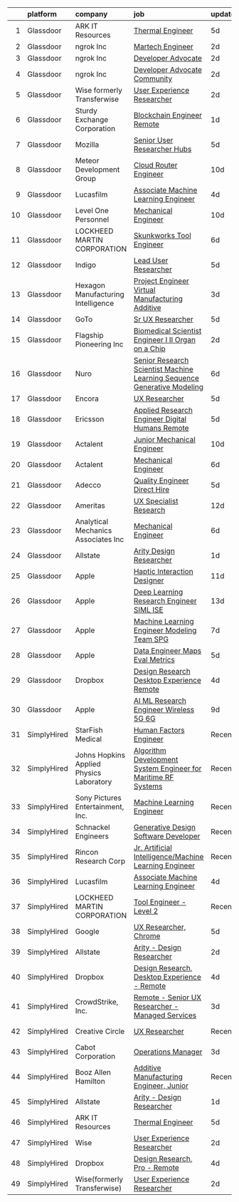 

|    | platform    | company                                  | job                                                                                                                                                                                                                                                                                                                                                                                                                                                                                                                                                                                                                                                                                                                                                                                                                                                                                                                                                                                                                                                                                                                                                                                                                                                                                                                                                                                                                                                                                           | update_time   | location                   |
|---:|:------------|:-----------------------------------------|:----------------------------------------------------------------------------------------------------------------------------------------------------------------------------------------------------------------------------------------------------------------------------------------------------------------------------------------------------------------------------------------------------------------------------------------------------------------------------------------------------------------------------------------------------------------------------------------------------------------------------------------------------------------------------------------------------------------------------------------------------------------------------------------------------------------------------------------------------------------------------------------------------------------------------------------------------------------------------------------------------------------------------------------------------------------------------------------------------------------------------------------------------------------------------------------------------------------------------------------------------------------------------------------------------------------------------------------------------------------------------------------------------------------------------------------------------------------------------------------------|:--------------|:---------------------------|
|  1 | Glassdoor   | ARK IT Resources                         | [Thermal Engineer](https://www.glassdoor.com/partner/jobListing.htm?pos=112&ao=1136043&s=58&guid=0000018354a25407ac73c2ae8ba723de&src=GD_JOB_AD&t=SR&vt=w&ea=1&cs=1_cd2ffa86&cb=1663572268359&jobListingId=1008136899198&jrtk=3-0-1gdaa4l1rk24n801-1gdaa4l2embjh800-a22e389eff749403-)                                                                                                                                                                                                                                                                                                                                                                                                                                                                                                                                                                                                                                                                                                                                                                                                                                                                                                                                                                                                                                                                                                                                                                                                        | 5d            | Menlo Park, CA             |
|  2 | Glassdoor   | ngrok Inc                                | [Martech Engineer](https://www.glassdoor.com/partner/jobListing.htm?pos=120&ao=1136043&s=58&guid=0000018354a25407ac73c2ae8ba723de&src=GD_JOB_AD&t=SR&vt=w&ea=1&cs=1_56952d27&cb=1663572268360&jobListingId=1008144845388&jrtk=3-0-1gdaa4l1rk24n801-1gdaa4l2embjh800-5fb104bac070b483-)                                                                                                                                                                                                                                                                                                                                                                                                                                                                                                                                                                                                                                                                                                                                                                                                                                                                                                                                                                                                                                                                                                                                                                                                        | 2d            | Austin, TX                 |
|  3 | Glassdoor   | ngrok Inc                                | [Developer Advocate](https://www.glassdoor.com/partner/jobListing.htm?pos=128&ao=1136043&s=58&guid=0000018354a25407ac73c2ae8ba723de&src=GD_JOB_AD&t=SR&vt=w&ea=1&cs=1_062dc89e&cb=1663572268360&jobListingId=1008145005944&jrtk=3-0-1gdaa4l1rk24n801-1gdaa4l2embjh800-37596778028e9a59-)                                                                                                                                                                                                                                                                                                                                                                                                                                                                                                                                                                                                                                                                                                                                                                                                                                                                                                                                                                                                                                                                                                                                                                                                      | 2d            | Austin, TX                 |
|  4 | Glassdoor   | ngrok Inc                                | [Developer Advocate   Community](https://www.glassdoor.com/partner/jobListing.htm?pos=129&ao=1136043&s=58&guid=0000018354a25407ac73c2ae8ba723de&src=GD_JOB_AD&t=SR&vt=w&ea=1&cs=1_ac57b4bd&cb=1663572268361&jobListingId=1008145005945&jrtk=3-0-1gdaa4l1rk24n801-1gdaa4l2embjh800-81705252b0c7ae74-)                                                                                                                                                                                                                                                                                                                                                                                                                                                                                                                                                                                                                                                                                                                                                                                                                                                                                                                                                                                                                                                                                                                                                                                          | 2d            | Austin, TX                 |
|  5 | Glassdoor   | Wise formerly Transferwise               | [User Experience Researcher](https://www.glassdoor.com/partner/jobListing.htm?pos=122&ao=1136043&s=58&guid=0000018354a25407ac73c2ae8ba723de&src=GD_JOB_AD&t=SR&vt=w&cs=1_05c7a391&cb=1663572268360&jobListingId=1008145016719&jrtk=3-0-1gdaa4l1rk24n801-1gdaa4l2embjh800-961133dc9397dce1-)                                                                                                                                                                                                                                                                                                                                                                                                                                                                                                                                                                                                                                                                                                                                                                                                                                                                                                                                                                                                                                                                                                                                                                                                   | 2d            | New York, NY               |
|  6 | Glassdoor   | Sturdy Exchange Corporation              | [Blockchain Engineer  Remote ](https://www.glassdoor.com/partner/jobListing.htm?pos=109&ao=1136043&s=58&guid=0000018354a25407ac73c2ae8ba723de&src=GD_JOB_AD&t=SR&vt=w&ea=1&cs=1_a9fcf017&cb=1663572268358&jobListingId=1008146555398&jrtk=3-0-1gdaa4l1rk24n801-1gdaa4l2embjh800-fef74d675c3b63f7-)                                                                                                                                                                                                                                                                                                                                                                                                                                                                                                                                                                                                                                                                                                                                                                                                                                                                                                                                                                                                                                                                                                                                                                                            | 1d            | Remote                     |
|  7 | Glassdoor   | Mozilla                                  | [Senior User Researcher  Hubs](https://www.glassdoor.com/partner/jobListing.htm?pos=126&ao=1136043&s=58&guid=0000018354a25407ac73c2ae8ba723de&src=GD_JOB_AD&t=SR&vt=w&ea=1&cs=1_edd84404&cb=1663572268360&jobListingId=1008137678434&jrtk=3-0-1gdaa4l1rk24n801-1gdaa4l2embjh800-d5bfe251643c9646-)                                                                                                                                                                                                                                                                                                                                                                                                                                                                                                                                                                                                                                                                                                                                                                                                                                                                                                                                                                                                                                                                                                                                                                                            | 5d            | San Francisco, CA          |
|  8 | Glassdoor   | Meteor Development Group                 | [Cloud Router Engineer](https://www.glassdoor.com/partner/jobListing.htm?pos=114&ao=1136043&s=58&guid=0000018354a25407ac73c2ae8ba723de&src=GD_JOB_AD&t=SR&vt=w&cs=1_9d1a6681&cb=1663572268359&jobListingId=1008126394327&jrtk=3-0-1gdaa4l1rk24n801-1gdaa4l2embjh800-e8432282be97c04f-)                                                                                                                                                                                                                                                                                                                                                                                                                                                                                                                                                                                                                                                                                                                                                                                                                                                                                                                                                                                                                                                                                                                                                                                                        | 10d           | Remote                     |
|  9 | Glassdoor   | Lucasfilm                                | [Associate Machine Learning Engineer](https://www.glassdoor.com/partner/jobListing.htm?pos=111&ao=1136043&s=58&guid=0000018354a25407ac73c2ae8ba723de&src=GD_JOB_AD&t=SR&vt=w&cs=1_4a77a398&cb=1663572268358&jobListingId=1008139116057&jrtk=3-0-1gdaa4l1rk24n801-1gdaa4l2embjh800-53c3b19fc0252a02-)                                                                                                                                                                                                                                                                                                                                                                                                                                                                                                                                                                                                                                                                                                                                                                                                                                                                                                                                                                                                                                                                                                                                                                                          | 4d            | San Francisco, CA          |
| 10 | Glassdoor   | Level One Personnel                      | [Mechanical Engineer](https://www.glassdoor.com/partner/jobListing.htm?pos=103&ao=1110586&s=58&guid=0000018354a25407ac73c2ae8ba723de&src=GD_JOB_AD&t=SR&vt=w&ea=1&cs=1_6878052a&cb=1663572268358&jobListingId=1008126691607&cpc=4F748F1840550ABC&jrtk=3-0-1gdaa4l1rk24n801-1gdaa4l2embjh800-0075f2411a31a963--6NYlbfkN0BGKOAI0ioq35DZwdBmpRMS4IkA5KmWp_V8IQIGxuDSdjBr0bVOIavCyO8Whx9w43ejlyBZP44KpN7q0uegCwpsILwPM4iTnBqmzUSkvLJTxp5SNMRlK4p5371I8TNlG05qUlSm2rElWbwU-xiqIcKjVdN_LSf8WxN2a0AYwjpaz4p6HiWdLAF8uZklSWDLiVRN7uxmfaUs_pFLpi1D4ssU39tH_eQrCKrdIRQgVBqJdPkazRWzy2jQ8EQuizWk9ootG9IqpXpYx57j-qBw6EaAsFeiHDui4ZXz8Wd2JopfkQEhnCzlvLVWV_von-YGIhI1cb3mnrjASD6l5GgsDZ7fP_OHD1Piqcw1ve5R0sELPYc5WQ0UA5OOdPi-qLv1k5iDhS-p_4br7H74aTd9ZtEiV4kB80V8lkDmeSQateAb6uL9tuFXFRYdnDCNamgc3N8vNIYTSP5VZ33-GM802C0UTpKGHU5kVEoWzb6lHL-lDUv3VtoIQ4eBak1LkjizuRaahpuMgro-ZQ%3D%3D)                                                                                                                                                                                                                                                                                                                                                                                                                                                                                                                                                                                                                    | 10d           | Riverdale, MD              |
| 11 | Glassdoor   | LOCKHEED MARTIN CORPORATION              | [Skunkworks Tool Engineer](https://www.glassdoor.com/partner/jobListing.htm?pos=121&ao=1136043&s=58&guid=0000018354a25407ac73c2ae8ba723de&src=GD_JOB_AD&t=SR&vt=w&cs=1_d9473dd2&cb=1663572268360&jobListingId=1008135421539&jrtk=3-0-1gdaa4l1rk24n801-1gdaa4l2embjh800-0410de29cbf2e0b3-)                                                                                                                                                                                                                                                                                                                                                                                                                                                                                                                                                                                                                                                                                                                                                                                                                                                                                                                                                                                                                                                                                                                                                                                                     | 6d            | Palmdale, CA               |
| 12 | Glassdoor   | Indigo                                   | [Lead User Researcher](https://www.glassdoor.com/partner/jobListing.htm?pos=125&ao=1136043&s=58&guid=0000018354a25407ac73c2ae8ba723de&src=GD_JOB_AD&t=SR&vt=w&cs=1_4ccca5dc&cb=1663572268360&jobListingId=1008137860295&jrtk=3-0-1gdaa4l1rk24n801-1gdaa4l2embjh800-01d9b91b3b0b842d-)                                                                                                                                                                                                                                                                                                                                                                                                                                                                                                                                                                                                                                                                                                                                                                                                                                                                                                                                                                                                                                                                                                                                                                                                         | 5d            | Remote                     |
| 13 | Glassdoor   | Hexagon Manufacturing Intelligence       | [Project Engineer   Virtual Manufacturing   Additive](https://www.glassdoor.com/partner/jobListing.htm?pos=115&ao=1136043&s=58&guid=0000018354a25407ac73c2ae8ba723de&src=GD_JOB_AD&t=SR&vt=w&cs=1_fa571940&cb=1663572268359&jobListingId=1008143262841&jrtk=3-0-1gdaa4l1rk24n801-1gdaa4l2embjh800-00b3a3f72e2f6140-)                                                                                                                                                                                                                                                                                                                                                                                                                                                                                                                                                                                                                                                                                                                                                                                                                                                                                                                                                                                                                                                                                                                                                                          | 3d            | Novi, MI                   |
| 14 | Glassdoor   | GoTo                                     | [Sr  UX Researcher](https://www.glassdoor.com/partner/jobListing.htm?pos=105&ao=1110586&s=58&guid=0000018354a25407ac73c2ae8ba723de&src=GD_JOB_AD&t=SR&vt=w&cs=1_e8401c86&cb=1663572268358&jobListingId=1008136047338&cpc=1CBFC3E34E2A31FF&jrtk=3-0-1gdaa4l1rk24n801-1gdaa4l2embjh800-cc8c35999ee38a36--6NYlbfkN0DXrBR656PqShB4nd9ExliYcIGoAa-Cw4zASH8sJAtKR0gdmhG0ERYtLXIRQUmGOjMeS91mUPuoV6ag9VL4ZJ8JMuRMei5Px9kneRn0URmppmA6AKjKYkk7E5TkuFwA7PmMKrAgXmB_rJlO-XtQtH-F3_UneFLkBZMbtE0VA-xmmC3XbFQPp4zRjdBybYuZU92W3AflIttYNg-bwK2YVESw_gd_3-JxrgyeImwBzVWI_1oGXh_mrJlC6j3gULM9kDAAfohNNFBxjLsyZ8OiV5vG5KydfeB2noJ1voJmcTcXeqZpX_T2UQE3eMNWvpfY3ZzSQ0F4998tdc_LcuNbNyK8joBBtui_4ZbzBMQ05TJTdJsF5fWfNMEmfetASE0MQJwUPcBEUcK3Jxyr4qDUR-pkfPtYEIOlTcTg8HZywdZQBzm_3-kIswVSxmm6WRFZhy7zBOlzZwOUHXO23txF1YOXLRc2hHy76Fluzachj08XVCm4WVz3eKkHgWMmRbZPdtp8ohaIyfSZC8GDbJ1ekZvDb-_GTymcs18QdwdiBoaKv0Z34c4KLwN7wz9upVEzBPR-uDMGBOAHoG9hFzKRcScocvEUcYmpTJ6bwscCawx8MTOSsFUGOlAksfuuu4Frulpynm5s50uPXTB9wawXLV24ILduhVLqHd6liUVugWDixtz8hNR3-BHqCBamAHblLcCk8FDNxUvfqcpi7AzN9p56kDTrV8xUyL4yMxK3rdjRhqZfKhPpRcCNIrp17g86eb1slGDhLFcvDZZlDNSDkKkgukmiEpUd8fwsUtrUBWERk7Q_sprc_DEXCxjQBfFTUe03X16Fxoor9bor8gnFsacYTfDCe6iIjIk9qKwzUx5hvMXfqSE73FfH0K-bSWm6sVFUGIztNZ-pkRWyQFPRcRT-P08K-6KA_gbObDVv0mBJBTBte2dBIHnUg7Zl1wFNvQ-efK1kz1OXLqq-PyqZV4fiGjm5PAbmci66q9sZQEtRm1I-EyeFf3v_)                                                                                                                       | 5d            | Boston, MA                 |
| 15 | Glassdoor   | Flagship Pioneering  Inc                 | [Biomedical Scientist Engineer I II  Organ on a Chip](https://www.glassdoor.com/partner/jobListing.htm?pos=113&ao=1136043&s=58&guid=0000018354a25407ac73c2ae8ba723de&src=GD_JOB_AD&t=SR&vt=w&ea=1&cs=1_6e1e67db&cb=1663572268359&jobListingId=1008145568637&jrtk=3-0-1gdaa4l1rk24n801-1gdaa4l2embjh800-8bcd449e731fee9b-)                                                                                                                                                                                                                                                                                                                                                                                                                                                                                                                                                                                                                                                                                                                                                                                                                                                                                                                                                                                                                                                                                                                                                                     | 2d            | Boston, MA                 |
| 16 | Glassdoor   | Nuro                                     | [Senior Research Scientist  Machine Learning  Sequence Generative Modeling](https://www.glassdoor.com/partner/jobListing.htm?pos=119&ao=1136043&s=58&guid=0000018354a25407ac73c2ae8ba723de&src=GD_JOB_AD&t=SR&vt=w&ea=1&cs=1_8466259a&cb=1663572268359&jobListingId=1008135465542&jrtk=3-0-1gdaa4l1rk24n801-1gdaa4l2embjh800-ee2357161cdde27d-)                                                                                                                                                                                                                                                                                                                                                                                                                                                                                                                                                                                                                                                                                                                                                                                                                                                                                                                                                                                                                                                                                                                                               | 6d            | Mountain View, CA          |
| 17 | Glassdoor   | Encora                                   | [UX Researcher](https://www.glassdoor.com/partner/jobListing.htm?pos=124&ao=1136043&s=58&guid=0000018354a25407ac73c2ae8ba723de&src=GD_JOB_AD&t=SR&vt=w&ea=1&cs=1_d20583be&cb=1663572268360&jobListingId=1008137262775&jrtk=3-0-1gdaa4l1rk24n801-1gdaa4l2embjh800-1d47222d3e13aef9-)                                                                                                                                                                                                                                                                                                                                                                                                                                                                                                                                                                                                                                                                                                                                                                                                                                                                                                                                                                                                                                                                                                                                                                                                           | 5d            | Dallas, TX                 |
| 18 | Glassdoor   | Ericsson                                 | [Applied Research Engineer  Digital Humans  Remote ](https://www.glassdoor.com/partner/jobListing.htm?pos=110&ao=1136043&s=58&guid=0000018354a25407ac73c2ae8ba723de&src=GD_JOB_AD&t=SR&vt=w&cs=1_708f81b6&cb=1663572268358&jobListingId=1008137192656&jrtk=3-0-1gdaa4l1rk24n801-1gdaa4l2embjh800-a3a6e642df506e59-)                                                                                                                                                                                                                                                                                                                                                                                                                                                                                                                                                                                                                                                                                                                                                                                                                                                                                                                                                                                                                                                                                                                                                                           | 5d            | Santa Clara, CA            |
| 19 | Glassdoor   | Actalent                                 | [Junior Mechanical Engineer](https://www.glassdoor.com/partner/jobListing.htm?pos=106&ao=1110586&s=58&guid=0000018354a25407ac73c2ae8ba723de&src=GD_JOB_AD&t=SR&vt=w&ea=1&cs=1_d49369fc&cb=1663572268358&jobListingId=1008127139282&cpc=8795CF9063CD573D&jrtk=3-0-1gdaa4l1rk24n801-1gdaa4l2embjh800-9ae0dcd8d463372b--6NYlbfkN0ChYVx_I3yfZ_JDY3EFoivtqvi_stwnZ_kRt8Dowt_l_d1ydueao4NE-oUleRJ4yhhb39mHehtRHndohCyaOhg4280427keUE1_ZpeYPIHI534W6KDYMQAOdfsg9KN3-mFLPXe_iqaff-Q4F3tD3DuGMwPBQWq0rmd4OptedXNGpScra_6RWsT4vupa11f4qE5BMr--ePRZtZYdwCLTpOP3jveC9b5mTeixU5Elu2VTfK0_FXF0RJyxHFejZjsbPQ-BF5GkvyMH7SXfkTNifJGyKEvySyM9KCSbnwAXpNI9bC1TpArGwiCKuGCu5fpZKOM9AqHTErocnZHpQ-HN_vXqAkX79ioHgVJE5Ap9xxim5g7W6TL8pR5EvnCnes_O49DOFtZp2a9cBYRBlED5GH9wRjgX33vFOdfbKfAjESADMpfjBetWt0BLeW4XPorD_VjWGj_4iiasUW6NIDZB0MLb5KxhsXDgpEKO9_wAUcAilLnvsIZVQqY9aAxZEJpokj-ftVkkDN4agP9g98HZOo4suOAcysF30iuqa1KwBSgVgnf8ymSjTO96qsWBuL8LhZAhUaIvNz_QlUkYOQnMvbaOtD8NfRXG-t1BIQKsqCAdcnD99e0gR9PYLee6VQktrMZfy9NQsO4euIus1iftlalDuGs0qPrjbbTDVHrloZFs-mWgQlQqsW7j-W5I28CNKOuUWNcvYk2x_zWTD1skEJ6wXTUgsCw8ll6W0SCttJf5cPRE4-Rd9FUM4VxQdScpKHt7sVCNy6vC23SOp8kRKIi1RTu8DkwuyJpTNHSRpHcrNXcFgEjc84keKzj38jmwj1svlhYvevMCJpFptEFLakHcfA5SdlThPqy_XtL8eWkAFeFfTE_1v5rdfxTNCS4MCYZkdmjOgLFhLZnB1siDsxnwP1Ey2paRBj8KSyvS6zR7lql__kcdBoz0Gvz-QDhjRq29HX474q4aaHt-0FdKrdSf)                                                                                                                                         | 10d           | Hyattsville, MD            |
| 20 | Glassdoor   | Actalent                                 | [Mechanical Engineer](https://www.glassdoor.com/partner/jobListing.htm?pos=107&ao=1110586&s=58&guid=0000018354a25407ac73c2ae8ba723de&src=GD_JOB_AD&t=SR&vt=w&ea=1&cs=1_37640dde&cb=1663572268358&jobListingId=1008134974278&cpc=8795CF9063CD573D&jrtk=3-0-1gdaa4l1rk24n801-1gdaa4l2embjh800-a41a2a09e7ee9863--6NYlbfkN0ChYVx_I3yfZ_JDY3EFoivtqvi_stwnZ_kRt8Dowt_l_d1ydueao4NE-oUleRJ4yhhNyDAQM8zxtsu2sJnXCSKwaOL1JDzutMNz7oNwtIRIlYrD7WCj09pygk8fr46RRWkgj-fWXrFuHeleropOJrm8NONiBDVed7mT-6nH9KtLXNmu6SDjUVHUw_RxWYCm0bQcMrtmjxPyjTtVaPF1Fkys19zv9equgntIRA2biZSvrHxySP3XIeUK7yALtmkH2vwE6RKcI_8bRFagwm6D3Ro13QEWGhm2UafQs9Jw6sXAKrAwl_opv01QJ2dVMqAsChtd3ZtW2QwWBE1Ws6PbQoXMs2MKsWtEil7prIW69jBZMGHN-RdRzA0JYQ4waZIFaeDVY691f8wrTddkuhcz3NBItViyhrCi7t1MQYKJkrdOil2XVteLCOjEyyz8-nxpB2r1Rl3bX5FgbZwUHF6f5BZ7cAqpsKYjTzTWMu7aTywF4Jq0oo66PwUcnh_BVlxlTOtOllmL6aqoHJjGI_qVxGzA-r1hCx6sxP7T3f2DJjtVVUjzJXkuvUj3iAdZ49lzb7STLnBnjCGQLzZM8LvS1gm6E3kWcf5sZX7MwmGe0nZd7CiXG-vLRf3oNI0K7qhEl5N9ZLMvFn3gDpvc9usOiuS4atrKUENexCzL-m-WQVf0WVcrqIh70GMHaLkMdzflMawqe9cxVXfrODt_bFsor1xlBO5Q7RvknK3cVFsEpJmhwk1kxWIr0TpZJdbg9IAj5p_L-IwENcFEgucdRcbtRp6Eg9IkJtikQfOfLPe7TK7KTSwjf9LuJh2jtypi9RHloSU0tXsbl8bt_QqL27msVE-gURJozlYB0QTs8NmPwxw_q7ToeIF4bgV6zLdCwbosDY0Usds75FO13yyMtSc_61ZblQoaofYS9pOn68Bwk8ZJHj_cjzVDD676OGFrGBE0B5j4-6M-sl0SnDtlzmgcOAa9)                                                                                                                                                | 6d            | Hyattsville, MD            |
| 21 | Glassdoor   | Adecco                                   | [Quality Engineer  Direct Hire](https://www.glassdoor.com/partner/jobListing.htm?pos=108&ao=1110586&s=58&guid=0000018354a25407ac73c2ae8ba723de&src=GD_JOB_AD&t=SR&vt=w&ea=1&cs=1_fb538a38&cb=1663572268358&jobListingId=1008137382222&cpc=8795CF9063CD573D&jrtk=3-0-1gdaa4l1rk24n801-1gdaa4l2embjh800-ca5f45e3e8f4654a--6NYlbfkN0CsARmfH1XNQTa22oGIIJ18FtyAjbQsgfeQZpddTLaeHhygH4euGCkj3BcQzwrXkBbIRS-vZFjZ0nLZWt3VDFLMBP8hU3nShTTVSnc-6Zn9k4auwPULwJhdYOmn8zHcUF9HbkpzYW7Vh_-aHZ3Bg1ZC6QSWF-Jm7tmVzqqe9Asborlpaz0F4G8hKzGP8PKJSC5beA7SkS85qWbR3jspigiNKuYjgBbqooZGEfrjb3AQDmcpr7E9mXxfetNdaBhDdgSD92KgmUUx-67oneWHptw9SziOuCyVwGkfaJoanX5f-6uM0IG6rBo-60PfkpUmCXE2vaY24dxW8PBGEMlLNBZ97PHXicb4Erx0UmZh_plfXYmT4z1d3RRluVIi6ApW2yLf0BJwygAAcFmKKji3-Qjw_Xc7OSi8eVtuNuuQ0OoMjNY8uPwRW95XsQmshvOke6yUGAHa5ct5bBMXwAzDcK15o6sqUvzxexj3LLzO8j-yMTLUjeJVxJTMNG80R1aAC-Txe7Tl9H6PYNmdEukcLiyuwJXSLc1TSkTLOZcF23uJ64FzfUhbnnAnoBbbQ8GQkqjLorw74QUOaFVVDnO0vivKg4-pjCwQ-0MsN6a3OlVhmOkTkt3KzJ2tx61zOoZCBm1yy9GGCa9WJhii-TknJX8Nf-qUN2Msh1ab2TrqOS9etlUQU7TFl9GrWDU4ui2LmIiGw3mYM-N17IZDnpgC4wol1pzXOq-3TnqoQzhUfyiT3-t-ayEPrEGHzDfSgqFYIaIehdcCzOxp7ShmZgdVkc7lFXJT9F02TPEQj13myIMWj6fxKNI4GeRkzjQ8Y4ZjDpaKWgL5-N3ejwrXcQhFuNmj7Yksdv74zkpVwWjGcM6f6PTsHybXWUk20j_z6tiss5h37RHf3s74Um4MN_udl652AJF90ySEhTo%3D)                                                                                                                                                                                        | 5d            | Gloucester, MA             |
| 22 | Glassdoor   | Ameritas                                 | [UX Specialist  Research ](https://www.glassdoor.com/partner/jobListing.htm?pos=130&ao=1136043&s=58&guid=0000018354a25407ac73c2ae8ba723de&src=GD_JOB_AD&t=SR&vt=w&ea=1&cs=1_73d2f40b&cb=1663572268361&jobListingId=1008121220536&jrtk=3-0-1gdaa4l1rk24n801-1gdaa4l2embjh800-dcd6a116651b59af-)                                                                                                                                                                                                                                                                                                                                                                                                                                                                                                                                                                                                                                                                                                                                                                                                                                                                                                                                                                                                                                                                                                                                                                                                | 12d           | Cincinnati, OH             |
| 23 | Glassdoor   | Analytical Mechanics Associates  Inc     | [Mechanical Engineer](https://www.glassdoor.com/partner/jobListing.htm?pos=127&ao=1136043&s=58&guid=0000018354a25407ac73c2ae8ba723de&src=GD_JOB_AD&t=SR&vt=w&cs=1_49bb8cd7&cb=1663572268360&jobListingId=1008134235044&jrtk=3-0-1gdaa4l1rk24n801-1gdaa4l2embjh800-cd4d3fcd9e6e9185-)                                                                                                                                                                                                                                                                                                                                                                                                                                                                                                                                                                                                                                                                                                                                                                                                                                                                                                                                                                                                                                                                                                                                                                                                          | 6d            | Greenbelt, MD              |
| 24 | Glassdoor   | Allstate                                 | [Arity   Design Researcher](https://www.glassdoor.com/partner/jobListing.htm?pos=102&ao=1110586&s=58&guid=0000018354a25407ac73c2ae8ba723de&src=GD_JOB_AD&t=SR&vt=w&cs=1_16bbf957&cb=1663572268357&jobListingId=1008146367908&cpc=3BA4CE39D5B5DEF5&jrtk=3-0-1gdaa4l1rk24n801-1gdaa4l2embjh800-2a9d07b4c94ca1a2--6NYlbfkN0BLH0BMQoDn-yw6Urt952hBm1JLFZ7WpBxND2cMIOjOqdmupiC_ZwOjCSzUpM3cDMan-XWx-WYIgFW0eKYFFNcZZa4e2BvAYYyViwDNAEYnoLYakGHlHkr1vztp50za5AEgtwAu40VL7MNPrW6TETvCPm8tbtjfkGnj0aRI0eFJ8Kll7Eehs7NEtpQ29ssh2IQAX0qMLyPbUVe6RibOvwyvAKMdnv7CKynmFcCZAJgohDm_PphW_RbIXghEweYofQPLvtl6PIwKR8nEm3jCa6y2YQ9OnvvXgVseZds1fZrlJwm5nbhmECO-68gv7YABQIRyY3h4hJeOd47CNmLwWZRZqr1w93wvK6yAQYqg_4VHq0SDZkPYjURI9QHEY_Sb0F2dmuqqPJVvV9M7DK8dpRRPaXMUfujsQJRZOZIGu8q716xy2kLY6IfC6Sbea5jrYhKLFmNFBAFpgGXMF5IilJEq3PW2OdSOryTv_zwa2krtx2Vh_fT--ckUiZ0XBc78bQNV0fB3y82r3ZA9K5nkEeLIvsnyv2SyE-at9VLhnjKVCIkap_zD79cFZmpTvS2zZ_drBgytaI2KlkLxz1Cxy7pAwd0tkVBby3IHkCb5nOv7yUVFuxrUMVS0dyK9-562rLVjvesJDK1xEr3DnERGcC3uGIqHC69ULi0iT0zYlfp18lDOtw0GeeHvB8lGZIGLH1vrIPsKtacV9i2d7N4P62vhLzHoOLqMgj25DIelsPPld_IDIQ4Mh48GNRfPsrJTZUrT9FvZg3fVF9Da2sHq5zc7uhzmheVN0Moi3ol-3GNvclUvDM4UoJGUTrgv1QtnzLJW14lclP7TYmiI7oOBJJXq_0gAjGU2HCzQ963URbuVVLA0ut3S19QaA5OOxZV8v4lUUBWyQcawdXmJFDl-ra6QfC1YsYviLQXDqIr4z2bQ5jJAi4FyR7e00mQHXzg3sL6enLn-S6xkuQze6rSfgOnD-3QwQEHqX_Lft-Pd4VWMyXXAtjVfunkZHh9Qi_eYaBCrtADzF7M56LsyOycAWQSaB6A7837o7iqwNzc8dXXuEnCv-IRzaHlM-XPuZXbsmSntKye64yHMvy_8ZKP6NUkhmY3kjKbz6ls%3D) | 1d            | Remote                     |
| 25 | Glassdoor   | Apple                                    | [Haptic Interaction Designer](https://www.glassdoor.com/partner/jobListing.htm?pos=123&ao=1136043&s=58&guid=0000018354a25407ac73c2ae8ba723de&src=GD_JOB_AD&t=SR&vt=w&cs=1_1f84c6eb&cb=1663572268360&jobListingId=1008124951425&jrtk=3-0-1gdaa4l1rk24n801-1gdaa4l2embjh800-f09153b84c107bae-)                                                                                                                                                                                                                                                                                                                                                                                                                                                                                                                                                                                                                                                                                                                                                                                                                                                                                                                                                                                                                                                                                                                                                                                                  | 11d           | Cupertino, CA              |
| 26 | Glassdoor   | Apple                                    | [Deep Learning Research Engineer   SIML  ISE](https://www.glassdoor.com/partner/jobListing.htm?pos=118&ao=1136043&s=58&guid=0000018354a25407ac73c2ae8ba723de&src=GD_JOB_AD&t=SR&vt=w&cs=1_3a3d3985&cb=1663572268359&jobListingId=1008119715079&jrtk=3-0-1gdaa4l1rk24n801-1gdaa4l2embjh800-ad0310444d8be5aa-)                                                                                                                                                                                                                                                                                                                                                                                                                                                                                                                                                                                                                                                                                                                                                                                                                                                                                                                                                                                                                                                                                                                                                                                  | 13d           | Cupertino, CA              |
| 27 | Glassdoor   | Apple                                    | [Machine Learning Engineer  Modeling Team   SPG](https://www.glassdoor.com/partner/jobListing.htm?pos=117&ao=1136043&s=58&guid=0000018354a25407ac73c2ae8ba723de&src=GD_JOB_AD&t=SR&vt=w&cs=1_11d77abf&cb=1663572268359&jobListingId=1008132846162&jrtk=3-0-1gdaa4l1rk24n801-1gdaa4l2embjh800-db8a414b509bb38a-)                                                                                                                                                                                                                                                                                                                                                                                                                                                                                                                                                                                                                                                                                                                                                                                                                                                                                                                                                                                                                                                                                                                                                                               | 7d            | Cupertino, CA              |
| 28 | Glassdoor   | Apple                                    | [Data Engineer  Maps Eval Metrics](https://www.glassdoor.com/partner/jobListing.htm?pos=116&ao=1136043&s=58&guid=0000018354a25407ac73c2ae8ba723de&src=GD_JOB_AD&t=SR&vt=w&cs=1_2b6e0cf2&cb=1663572268359&jobListingId=1008138413764&jrtk=3-0-1gdaa4l1rk24n801-1gdaa4l2embjh800-9b859b847705e226-)                                                                                                                                                                                                                                                                                                                                                                                                                                                                                                                                                                                                                                                                                                                                                                                                                                                                                                                                                                                                                                                                                                                                                                                             | 5d            | Cupertino, CA              |
| 29 | Glassdoor   | Dropbox                                  | [Design Research  Desktop Experience   Remote](https://www.glassdoor.com/partner/jobListing.htm?pos=101&ao=1110586&s=58&guid=0000018354a25407ac73c2ae8ba723de&src=GD_JOB_AD&t=SR&vt=w&cs=1_59e7d0a9&cb=1663572268357&jobListingId=1008138820281&cpc=1FDE87803EF93CD3&jrtk=3-0-1gdaa4l1rk24n801-1gdaa4l2embjh800-92dfd0fa83306b20--6NYlbfkN0BXuQyu8a89IGjYOqzws6EwobUQWMJj07p0mQmaAEzBiv5YTpqbp9_Y159vwZbfZwnnm9NsnFPgSKxAw3h2A_jojzvqetGszXBujjJjDC0pzHCYAOnWcivn3u7OZ4BXWFQhn7R7-QPP32QAf-x6FWziIleLKwD3ux4yPc3PrX_BSaXqMRxph1tUwUFDu_aL4c_7k9eV7wxVD3rBSLw6Jg_j0Th7BhtbrolZvBHXrGtnLQsZAEqL1HslGUOWYKr_Wasd31A5mYiAycqcigY7cTXRWVHT4rmI59F_6DarHHE6OmUqidh7Us01LmdBsNmpM5zZ5A__b-CQNPElCRWeXK6srBTyiOoSyIpo3B_sxFo00aBamcARyB0Vdr97ZDuEr_CbB_PRFnHmed2iTi0kXIJHcCclCzylQLhA5Oek-T60BxMeYRj68b_fZi9Ys5jZi9WAo30Vs5v4XqSnfZxHbfoIu72Fpf765HjJ6B7Cfyj2JenthI_M2cDJd_K00iEuC-aEbmY6g5We94AszLVdeakv-lsetQQB7mk7PLouwPhz53wKaXviDsvS4ykeZ5GjTukFGvxUiOo8TDz7vt_LjHzQkwsF10WD-t3pDLlsRXORODB4Fcff72UzdH1bOwiEAoz5NBhEr85zMEl9-ShY9UGOeev0Vw7CT2wJnP5-efKYFgjhe1JHVO3GQ-WkhMoGOoFZyNezOHPaNx1UHAck-9Ptj7klGlPj95AveJrKIsx1Bw%3D%3D)                                                                                                                                                                                                                                                                                                                                                                | 4d            | New York, NY               |
| 30 | Glassdoor   | Apple                                    | [AI ML Research Engineer   Wireless 5G 6G](https://www.glassdoor.com/partner/jobListing.htm?pos=104&ao=1110586&s=58&guid=0000018354a25407ac73c2ae8ba723de&src=GD_JOB_AD&t=SR&vt=w&cs=1_aa2b97c8&cb=1663572268358&jobListingId=1008128287837&cpc=654405A9B1E0A9F5&jrtk=3-0-1gdaa4l1rk24n801-1gdaa4l2embjh800-1b3e43e32223f8ff--6NYlbfkN0BvKrLyj5gPmtZO9T8euul8TCxuuKNOtzRJOomxnwSEodTz2Bc-sPZl8WPllYOnI2i68_LCLaxm99OMVn93aZ5QHMFERP7L4KZeGzKfwLxS3YgW0mxDro-yHn6JW1CyxHHlh9kuppq4o4Hklx9PCCrGkdpaICdlOGP8PiKeS4i1aejDTLD7hOKMsM4rxVp2qnXFWSLycT9O-Wgd5tTymeA8PS8LktOEtcBgwp4mL1rfW-t0A_-OXAy4PPFjsJrGYAWvgU6tJBONp9xkp_FZh_XUDrPuAzTsxil_GGVEQUbONllIXWqZ1nSfWF7xaHDtKtdtkaxaAVeli085507dZhMPEYSNIJKy70cVV16BTwyWcgItb96zgtTcVKxfburmt7_Qy5ZkTNxLOOyWig49h17q7nSgNi9iq8hwTh-V5oTf7ie5fftObhI9VprUDGhZe1-U9RtmROnJpkqyAbErD4jpUBBEHgN5ZER5pg1xX3ktYa_7mNFncx7WNpAzlpZse2nxQ8za-Hkc2SjC0WE-p5yFP1dKUmCUOYyKnHq2iDWnv1HzcIYVgUXOP_laCuDLFrukvV3g2ABHv8aTF71LxUCB9u5PUrCe0EDszs52zFxU1vlN9WCjj4PoOdTTAkSJHvfnyrTs3-GXeqH-0XxP9w_GpkI4Wy2Y_zdSQVl8TXS8zVZ_meU1yWHeUEtqbUPPJjq3VS02J2TZnli6nSEZoc_RqSKIiGesD5xywLMdypYgxjKuwy3vVIAT6yJDRfz6JhZATBbNWETYt6TOKtFbOL0cn-OsWEUDibFz1qvigASofO1ITBChYAo3xkG1L3hUy1I59Sf74H6UNI2O0As8rHnVF3HdL1jqkssNouAZR6Px47MpdfMv0no-H24gguJpCyJ8KTwm6eJr2f504VuSsla49gnnNgJr0YIcZPC0ayrGDmnyIooP7Y0wl-u-TVmbmV0NAaIxd73DkLYFYb5DUcgzTjfVJzfXuTg%3D)                                                                                                                  | 9d            | San Diego, CA              |
| 31 | SimplyHired | StarFish Medical                         | [Human Factors Engineer](https://www.simplyhired.com/job/qwE3ye3-Hb6L--fFQfQ6wXYeBKY90qGWSqF17GDOAGcKNUskIiN8LQ?q=generative+engineer)                                                                                                                                                                                                                                                                                                                                                                                                                                                                                                                                                                                                                                                                                                                                                                                                                                                                                                                                                                                                                                                                                                                                                                                                                                                                                                                                                        | Recently      | Massachusetts              |
| 32 | SimplyHired | Johns Hopkins Applied Physics Laboratory | [Algorithm Development System Engineer for Maritime RF Systems](https://www.simplyhired.com/job/zAbocJe6U4srfhtG9naGRq-w_uDVFK_tHaycjMiyBvYZe2iGukIztQ?q=generative+engineer)                                                                                                                                                                                                                                                                                                                                                                                                                                                                                                                                                                                                                                                                                                                                                                                                                                                                                                                                                                                                                                                                                                                                                                                                                                                                                                                 | Recently      | Laurel, MD                 |
| 33 | SimplyHired | Sony Pictures Entertainment, Inc.        | [Machine Learning Engineer](https://www.simplyhired.com/job/1mkmtfVm38EXu_WCSks_O1UMMVKAqKz4u6-x3sE7hm3GuXwOE4k48w?q=generative+engineer)                                                                                                                                                                                                                                                                                                                                                                                                                                                                                                                                                                                                                                                                                                                                                                                                                                                                                                                                                                                                                                                                                                                                                                                                                                                                                                                                                     | Recently      | Culver City, CA            |
| 34 | SimplyHired | Schnackel Engineers                      | [Generative Design Software Developer](https://www.simplyhired.com/job/KE0-EPFCtTp8eniWTTdVA6iqehRWfXqNBvdE0wHECgCONieSBqtj5A?q=generative+engineer)                                                                                                                                                                                                                                                                                                                                                                                                                                                                                                                                                                                                                                                                                                                                                                                                                                                                                                                                                                                                                                                                                                                                                                                                                                                                                                                                          | Recently      | Omaha, NE                  |
| 35 | SimplyHired | Rincon Research Corp                     | [Jr. Artificial Intelligence/Machine Learning Engineer](https://www.simplyhired.com/job/cyTClm2emt1e--2opSAEyQWxPq_h_bCVexDxxJl_aexJUgMwFO4I9Q?q=generative+engineer)                                                                                                                                                                                                                                                                                                                                                                                                                                                                                                                                                                                                                                                                                                                                                                                                                                                                                                                                                                                                                                                                                                                                                                                                                                                                                                                         | Recently      | Chantilly, VA +3 locations |
| 36 | SimplyHired | Lucasfilm                                | [Associate Machine Learning Engineer](https://www.simplyhired.com/job/NHCbzWRQ1XQtyychoSUQiroJNEZKRqDcszy7P2TGP2ughvn0n-RGgA?q=generative+engineer)                                                                                                                                                                                                                                                                                                                                                                                                                                                                                                                                                                                                                                                                                                                                                                                                                                                                                                                                                                                                                                                                                                                                                                                                                                                                                                                                           | 4d            | San Francisco, CA          |
| 37 | SimplyHired | LOCKHEED MARTIN CORPORATION              | [Tool Engineer - Level 2](https://www.simplyhired.com/job/n4UmkRZcrC_aHgqMuCYHqRK11TySDWD2IcpINdeE0phlx1vLK0FU9w?q=generative+engineer)                                                                                                                                                                                                                                                                                                                                                                                                                                                                                                                                                                                                                                                                                                                                                                                                                                                                                                                                                                                                                                                                                                                                                                                                                                                                                                                                                       | Recently      | Marietta, GA               |
| 38 | SimplyHired | Google                                   | [UX Researcher, Chrome](https://www.simplyhired.com/job/jkjuSNPBosSz3ZbUAyFVbgU-LYaMBbH4ySTsLnOvYrZNrwmL5GnkfA?q=generative+engineer)                                                                                                                                                                                                                                                                                                                                                                                                                                                                                                                                                                                                                                                                                                                                                                                                                                                                                                                                                                                                                                                                                                                                                                                                                                                                                                                                                         | 5d            | Washington, DC             |
| 39 | SimplyHired | Allstate                                 | [Arity - Design Researcher](https://www.simplyhired.com/job/lb-8Ud7uppXwKCXYYlfcAwRmrxIrBsNyQ6YmvIpiomGYMbUQqptQww?q=generative+engineer)                                                                                                                                                                                                                                                                                                                                                                                                                                                                                                                                                                                                                                                                                                                                                                                                                                                                                                                                                                                                                                                                                                                                                                                                                                                                                                                                                     | 2d            | Remote                     |
| 40 | SimplyHired | Dropbox                                  | [Design Research, Desktop Experience - Remote](https://www.simplyhired.com/job/nwHYQHOveWMazQ7AntMJtXSljewq_jlrOvubB2htehVbW9iosBpy6g?q=generative+engineer)                                                                                                                                                                                                                                                                                                                                                                                                                                                                                                                                                                                                                                                                                                                                                                                                                                                                                                                                                                                                                                                                                                                                                                                                                                                                                                                                  | 4d            | New York, NY               |
| 41 | SimplyHired | CrowdStrike, Inc.                        | [Remote - Senior UX Researcher - Managed Services](https://www.simplyhired.com/job/5rfHftS_ziFfzyFPEsOBN5RAD_FxwHrqwaVbOrxp38MKJlFeLZ9Wpw?q=generative+engineer)                                                                                                                                                                                                                                                                                                                                                                                                                                                                                                                                                                                                                                                                                                                                                                                                                                                                                                                                                                                                                                                                                                                                                                                                                                                                                                                              | 3d            | York, NY                   |
| 42 | SimplyHired | Creative Circle                          | [UX Researcher](https://www.simplyhired.com/job/Wo_ftSYnqKfSlnuLxruvvl-YRtwBpsuBmtKQ1Vp1FAyhSkkfeTe7pQ?q=generative+engineer)                                                                                                                                                                                                                                                                                                                                                                                                                                                                                                                                                                                                                                                                                                                                                                                                                                                                                                                                                                                                                                                                                                                                                                                                                                                                                                                                                                 | Recently      | Menlo Park, CA             |
| 43 | SimplyHired | Cabot Corporation                        | [Operations Manager](https://www.simplyhired.com/job/261d3L39aXSDPshM8YU2E-WkGLYjPSYrIFTCiRYLDfAZ9xV82WVY1Q?q=generative+engineer)                                                                                                                                                                                                                                                                                                                                                                                                                                                                                                                                                                                                                                                                                                                                                                                                                                                                                                                                                                                                                                                                                                                                                                                                                                                                                                                                                            | 3d            | Carrollton, KY             |
| 44 | SimplyHired | Booz Allen Hamilton                      | [Additive Manufacturing Engineer, Junior](https://www.simplyhired.com/job/mXLYUVNmlr_YE9wM3D932d5P8s5wcsv0-1nVpj_AnhpRC4nFeC64Zw?q=generative+engineer)                                                                                                                                                                                                                                                                                                                                                                                                                                                                                                                                                                                                                                                                                                                                                                                                                                                                                                                                                                                                                                                                                                                                                                                                                                                                                                                                       | Recently      | Alexandria, VA             |
| 45 | SimplyHired | Allstate                                 | [Arity - Design Researcher](https://www.simplyhired.com/job/nuCwrAaPLlwLp-lBj289gVGfaczfqrV6k5QUiHtlCFSbf0M5apP--g?q=generative+engineer)                                                                                                                                                                                                                                                                                                                                                                                                                                                                                                                                                                                                                                                                                                                                                                                                                                                                                                                                                                                                                                                                                                                                                                                                                                                                                                                                                     | 1d            | Remote                     |
| 46 | SimplyHired | ARK IT Resources                         | [Thermal Engineer](https://www.simplyhired.com/job/vHokSZ6X6oxzWrwcaTXCjXffxEBlQlhltpVWQDvHo-0JYuaJf5CWsQ?q=generative+engineer)                                                                                                                                                                                                                                                                                                                                                                                                                                                                                                                                                                                                                                                                                                                                                                                                                                                                                                                                                                                                                                                                                                                                                                                                                                                                                                                                                              | 5d            | Menlo Park, CA             |
| 47 | SimplyHired | Wise                                     | [User Experience Researcher](https://www.simplyhired.com/job/NOSL5NLMwhlM0IrUHYV82oFI4-MKMINaSR7Ih9lXx9MXOYVnb1Uvzw?q=generative+engineer)                                                                                                                                                                                                                                                                                                                                                                                                                                                                                                                                                                                                                                                                                                                                                                                                                                                                                                                                                                                                                                                                                                                                                                                                                                                                                                                                                    | 2d            | New York, NY               |
| 48 | SimplyHired | Dropbox                                  | [Design Research, Pro - Remote](https://www.simplyhired.com/job/HUeD521hBwVLWA5fSR3HD2jHbIfqnV52T44vAXb7wZ4lL1BiPEYJZA?q=generative+engineer)                                                                                                                                                                                                                                                                                                                                                                                                                                                                                                                                                                                                                                                                                                                                                                                                                                                                                                                                                                                                                                                                                                                                                                                                                                                                                                                                                 | 4d            | New York, NY               |
| 49 | SimplyHired | Wise(formerly Transferwise)              | [User Experience Researcher](https://www.simplyhired.com/job/EOxdPqOE5-zfaBzVolfi-AL11WaF_HjnSU3rqTgXuu8Q6b6zaHk8Dw?q=generative+engineer)                                                                                                                                                                                                                                                                                                                                                                                                                                                                                                                                                                                                                                                                                                                                                                                                                                                                                                                                                                                                                                                                                                                                                                                                                                                                                                                                                    | 2d            | New York, NY               |